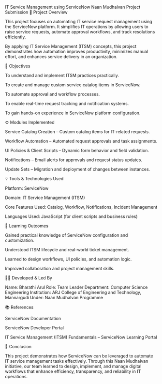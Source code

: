 IT Service Management using ServiceNow
Naan Mudhalvan Project Submission
🧩 Project Overview

This project focuses on automating IT service request management using the ServiceNow platform. It simplifies IT operations by allowing users to raise service requests, automate approval workflows, and track resolutions efficiently.

By applying IT Service Management (ITSM) concepts, this project demonstrates how automation improves productivity, minimizes manual effort, and enhances service delivery in an organization.

🚀 Objectives

To understand and implement ITSM practices practically.

To create and manage custom service catalog items in ServiceNow.

To automate approval and workflow processes.

To enable real-time request tracking and notification systems.

To gain hands-on experience in ServiceNow platform configuration.

⚙️ Modules Implemented

Service Catalog Creation – Custom catalog items for IT-related requests.

Workflow Automation – Automated request approvals and task assignments.

UI Policies & Client Scripts – Dynamic form behavior and field validation.

Notifications – Email alerts for approvals and request status updates.

Update Sets – Migration and deployment of changes between instances.

💡 Tools & Technologies Used

Platform: ServiceNow

Domain: IT Service Management (ITSM)

Core Features Used: Catalog, Workflow, Notifications, Incident Management

Languages Used: JavaScript (for client scripts and business rules)

🧠 Learning Outcomes

Gained practical knowledge of ServiceNow configuration and customization.

Understood ITSM lifecycle and real-world ticket management.

Learned to design workflows, UI policies, and automation logic.

Improved collaboration and project management skills.

👨‍💻 Developed & Led By

Name: Bharathi Arul
Role: Team Leader
Department: Computer Science Engineering
Institution: ARJ College of Engineering and Technology, Mannargudi
Under: Naan Mudhalvan Programme

📚 References

ServiceNow Documentation

ServiceNow Developer Portal

IT Service Management (ITSM) Fundamentals – ServiceNow Learning Portal

🏁 Conclusion

This project demonstrates how ServiceNow can be leveraged to automate IT service management tasks effectively. Through this Naan Mudhalvan initiative, our team learned to design, implement, and manage digital workflows that enhance efficiency, transparency, and reliability in IT operations.
